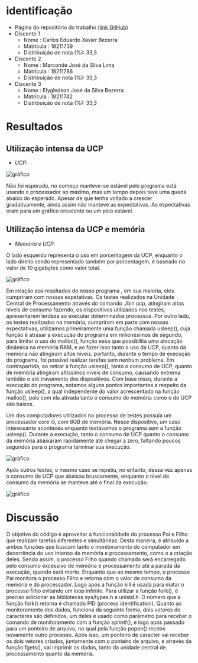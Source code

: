 # identificação

- Página do repositório  do trabalho ([link GitHub](https://github.com/Carlos-Xavier/Ufal.AB2))
- Discente 1
  - Nome : Carlos Eduardo Xavier Bezerra
  - Matrícula : 	18211739
  - Distribuição de nota (%): 33,3
- Discente 2
  - Nome : Marconde José da Silva Lima
  - Matrícula : 18211786
  - Distribuição de nota (%): 33,3
- Discente 3
  - Nome : Elygledson José da Silva Bezerra
  - Matrícula : 18211742
  - Distribuição de nota (%): 33,3

# Resultados

## Utilização intensa da UCP

*  *UCP*:

![gráfico](https://i.imgur.com/vEs0Lxm.png)

Não foi esperado, no começo manteve-se estável pelo programa está usando o processador ao máximo, mas um tempo depois teve uma queda abaixo do esperado. Apesar de que tenha voltado a crescer gradativamente, ainda assim não manteve as expectativas. As espectativas eram para um gráfico crescente ou um pico estável.

## Utilização intensa da UCP e memória

*  *Memória e UCP*:

O lado esquerdo representa o uso em porcentagem da UCP, enquanto o lado direito sendo representado também por porcentagem, é baseado no valor de 10 gigabytes como valor total. 

![gráfico](https://i.imgur.com/fOdk8BB.png)

Em relação aos resultados do nosso programa , em sua maioria, eles cumpriram com nossas expetativas. Os testes realizados na Unidade Central de Processamento através do comando ./bin ucp, atingiram altos níveis de consumo fazendo, os dispositivos utilizados nos testes,  apresentarem lerdeza ao executar determinados processos. Por outro lado, os testes realizados na memória, cumpriram em parte com nossas expectativas, utilizamos primeiramente uma função chamada usleep(), cuja função é atrasar a execução do programa em milionésimos de segundo, para limitar o uso do malloc(),  função essa que possibilita uma alocação dinâmica na memória RAM, e ao fazer isso tanto o uso da UCP, quanto da memória não atingiram altos níveis, portanto, durante o tempo de execução do programa, foi possível realizar tarefas sem nenhum problema. Em contrapartida, ao retirar a função usleep(), tanto o consumo de UCP, quanto de memória atingiram altíssimos níveis de consumo, causando extrema lentidão e até travamento dos dispositivos. Com base nisso, durante a execução do programa, notamos alguns pontos importantes a respeito da função usleep(), a qual independente do valor acrescentado na função malloc(), pois com ela ativada tanto o consumo de memória como o de UCP são baixos. 

Um dos computadores utilizados no processo de testes possuía um processador core i5, com 8GB de memória. Nesse dispositivo,  um caso interessante aconteceu enquanto testávamos  o programa sem a função usleep(). Durante a execução, tanto o consumo de UCP quanto o consumo da memória abaixaram rapidamente até chegar a zero, faltando poucos segundos para o programa terminar sua execução.

![gráfico](https://i.imgur.com/MrjXais.png)

Após outros testes, o mesmo caso se repetiu, no entanto, dessa vez apenas o consumo de UCP que abaixou bruscamente, enquanto o nível de consumo da memória se manteve até o final da execução.

![gráfico](https://i.imgur.com/bglHKpX.png)


# Discussão

O objetivo do código é aproveitar a funcionalidade do processo Pai e Filho que realizam tarefas diferentes e simultâneas. Desta maneira, é atribuído a ambos funções que buscam tanto o monitoramento do computador em decorrência do uso intenso de memória e processamento, como o a criação deles. Sendo assim, o processo Filho quando chamado será encarregado pelo consumo excessivo de memória e processamento até a parada da execução, quando será morto. Enquanto que ao mesmo tempo, o processo Pai monitora o processo Filho e retorna com o valor de consumo da memória e do processador. Logo após a função kill é usada para matar o processo filho evitando um loop infinito. Para utilizar a função fork(), é preciso adicionar as bibliotecas sys/types.h e unistd.h. O número que a função fork() retorna é chamado PID (process identification). Quanto ao monitoramento dos dados, funciona da seguinte forma,  dois vetores de caracteres são definidos, um deles é usado como parâmetro para receber o comando de monitoramento com a função sprintf(), e logo após passado para um ponteiro de arquivo, no qual pela função popen() recebe novamente outro processo. Após isso, um ponteiro de caracter vai receber os dois vetores criados, juntamente com o ponteiro de arquivo, e através da função fgets(), vai imprimir os dados, tanto da unidade central de processamento quanto da memória.
